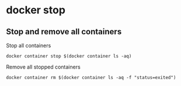 # docker stop

## Stop and remove all containers

Stop all containers

```
docker container stop $(docker container ls -aq)
```

Remove all stopped containers

```
docker container rm $(docker container ls -aq -f "status=exited")
```
